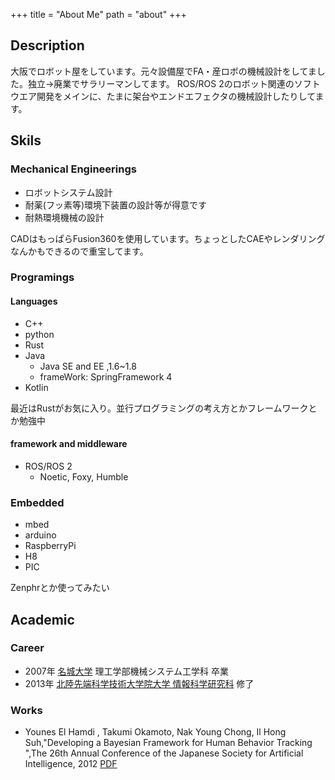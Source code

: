 +++
title = "About Me"
path = "about"
+++

## Description

大阪でロボット屋をしています。元々設備屋でFA・産ロボの機械設計をしてました。独立->廃業でサラリーマンしてます。
ROS/ROS 2のロボット関連のソフトウエア開発をメインに、たまに架台やエンドエフェクタの機械設計したりしてます。

## Skils

### Mechanical Engineerings

+ ロボットシステム設計
+ 耐薬(フッ素等)環境下装置の設計等が得意です
+ 耐熱環境機械の設計

CADはもっぱらFusion360を使用しています。ちょっとしたCAEやレンダリングなんかもできるので重宝してます。

### Programings

#### Languages

+ C++
+ python
+ Rust
+ Java
  + Java SE and EE ,1.6~1.8
  + frameWork: SpringFramework 4
+ Kotlin

最近はRustがお気に入り。並行プログラミングの考え方とかフレームワークとか勉強中

#### framework and middleware

+ ROS/ROS 2
  + Noetic, Foxy, Humble

### Embedded

+ mbed
+ arduino
+ RaspberryPi
+ H8
+ PIC

Zenphrとか使ってみたい

## Academic

### Career

+ 2007年 [名城大学](http://www.meijo-u.ac.jp/) 理工学部機械システム工学科 卒業
+ 2013年 [北陸先端科学技術大学院大学 情報科学研究科](http://www.jaist.ac.jp) 修了

### Works

+ Younes El Hamdi , Takumi Okamoto, Nak Young Chong, Il Hong Suh,"Developing a Bayesian Framework for Human Behavior Tracking ",The 26th Annual Conference of the Japanese Society for Artificial Intelligence, 2012 [PDF](https://www.jstage.jst.go.jp/article/pjsai/JSAI2012/0/JSAI2012_3P1IOS2a1/_article/-char/ja)
